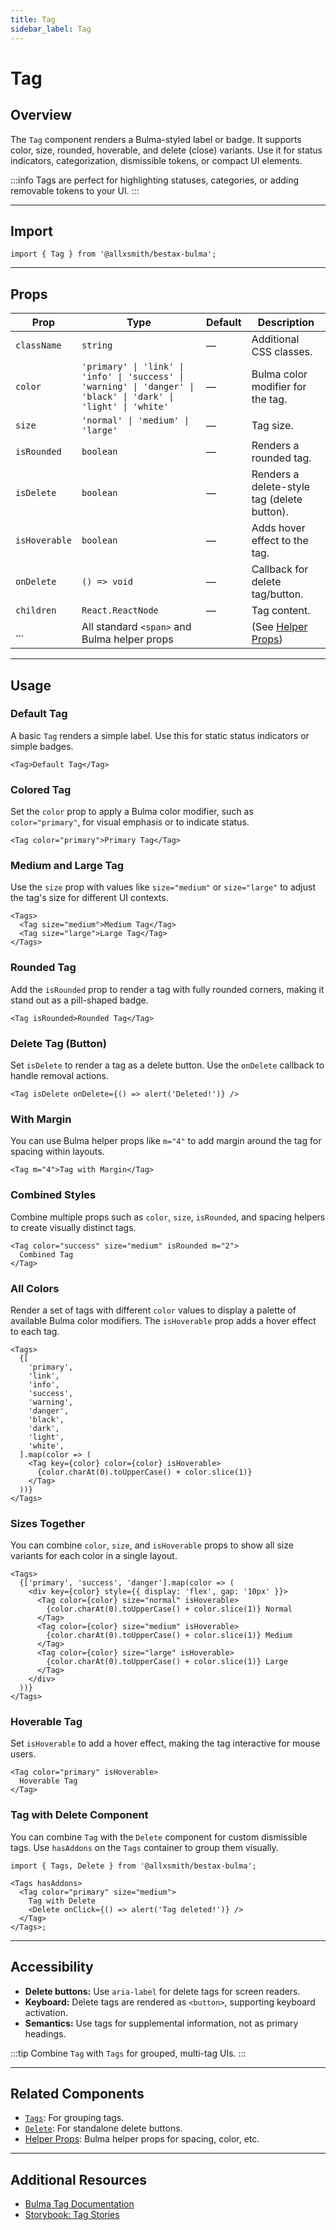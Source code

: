 ```yaml
---
title: Tag
sidebar_label: Tag
---
```


# Tag

## Overview

The `Tag` component renders a Bulma-styled label or badge. It supports color, size, rounded, hoverable, and delete (close) variants. Use it for status indicators, categorization, dismissible tokens, or compact UI elements.

:::info
Tags are perfect for highlighting statuses, categories, or adding removable tokens to your UI.
:::

---

## Import

```tsx
import { Tag } from '@allxsmith/bestax-bulma';
```

---

## Props

| Prop          | Type                                                                                                             | Default | Description                                      |
| ------------- | ---------------------------------------------------------------------------------------------------------------- | ------- | ------------------------------------------------ |
| `className`   | `string`                                                                                                         | —       | Additional CSS classes.                          |
| `color`       | `'primary' \| 'link' \| 'info' \| 'success' \| 'warning' \| 'danger' \| 'black' \| 'dark' \| 'light' \| 'white'` | —       | Bulma color modifier for the tag.                |
| `size`        | `'normal' \| 'medium' \| 'large'`                                                                                | —       | Tag size.                                        |
| `isRounded`   | `boolean`                                                                                                        | —       | Renders a rounded tag.                           |
| `isDelete`    | `boolean`                                                                                                        | —       | Renders a delete-style tag (delete button).      |
| `isHoverable` | `boolean`                                                                                                        | —       | Adds hover effect to the tag.                    |
| `onDelete`    | `() => void`                                                                                                     | —       | Callback for delete tag/button.                  |
| `children`    | `React.ReactNode`                                                                                                | —       | Tag content.                                     |
| ...           | All standard `<span>` and Bulma helper props                                                                     |         | (See [Helper Props](../helpers/usebulmaclasses)) |

---

## Usage

### Default Tag

A basic `Tag` renders a simple label. Use this for static status indicators or simple badges.

```tsx live
<Tag>Default Tag</Tag>
```

### Colored Tag

Set the `color` prop to apply a Bulma color modifier, such as `color="primary"`, for visual emphasis or to indicate status.

```tsx live
<Tag color="primary">Primary Tag</Tag>
```

### Medium and Large Tag

Use the `size` prop with values like `size="medium"` or `size="large"` to adjust the tag's size for different UI contexts.

```tsx live
<Tags>
  <Tag size="medium">Medium Tag</Tag>
  <Tag size="large">Large Tag</Tag>
</Tags>
```

### Rounded Tag

Add the `isRounded` prop to render a tag with fully rounded corners, making it stand out as a pill-shaped badge.

```tsx live
<Tag isRounded>Rounded Tag</Tag>
```

### Delete Tag (Button)

Set `isDelete` to render a tag as a delete button. Use the `onDelete` callback to handle removal actions.

```tsx live
<Tag isDelete onDelete={() => alert('Deleted!')} />
```

### With Margin

You can use Bulma helper props like `m="4"` to add margin around the tag for spacing within layouts.

```tsx live
<Tag m="4">Tag with Margin</Tag>
```

### Combined Styles

Combine multiple props such as `color`, `size`, `isRounded`, and spacing helpers to create visually distinct tags.

```tsx live
<Tag color="success" size="medium" isRounded m="2">
  Combined Tag
</Tag>
```

### All Colors

Render a set of tags with different `color` values to display a palette of available Bulma color modifiers. The `isHoverable` prop adds a hover effect to each tag.

```tsx live
<Tags>
  {[
    'primary',
    'link',
    'info',
    'success',
    'warning',
    'danger',
    'black',
    'dark',
    'light',
    'white',
  ].map(color => (
    <Tag key={color} color={color} isHoverable>
      {color.charAt(0).toUpperCase() + color.slice(1)}
    </Tag>
  ))}
</Tags>
```

### Sizes Together

You can combine `color`, `size`, and `isHoverable` props to show all size variants for each color in a single layout.

```tsx live
<Tags>
  {['primary', 'success', 'danger'].map(color => (
    <div key={color} style={{ display: 'flex', gap: '10px' }}>
      <Tag color={color} size="normal" isHoverable>
        {color.charAt(0).toUpperCase() + color.slice(1)} Normal
      </Tag>
      <Tag color={color} size="medium" isHoverable>
        {color.charAt(0).toUpperCase() + color.slice(1)} Medium
      </Tag>
      <Tag color={color} size="large" isHoverable>
        {color.charAt(0).toUpperCase() + color.slice(1)} Large
      </Tag>
    </div>
  ))}
</Tags>
```

### Hoverable Tag

Set `isHoverable` to add a hover effect, making the tag interactive for mouse users.

```tsx live
<Tag color="primary" isHoverable>
  Hoverable Tag
</Tag>
```

### Tag with Delete Component

You can combine `Tag` with the `Delete` component for custom dismissible tags. Use `hasAddons` on the `Tags` container to group them visually.

```tsx live
import { Tags, Delete } from '@allxsmith/bestax-bulma';

<Tags hasAddons>
  <Tag color="primary" size="medium">
    Tag with Delete
    <Delete onClick={() => alert('Tag deleted!')} />
  </Tag>
</Tags>;
```

---

## Accessibility

- **Delete buttons:** Use `aria-label` for delete tags for screen readers.
- **Keyboard:** Delete tags are rendered as `<button>`, supporting keyboard activation.
- **Semantics:** Use tags for supplemental information, not as primary headings.

:::tip
Combine `Tag` with `Tags` for grouped, multi-tag UIs.
:::

---

## Related Components

- [`Tags`](./tags.md): For grouping tags.
- [`Delete`](./delete.md): For standalone delete buttons.
- [Helper Props](../helpers/usebulmaclasses.md): Bulma helper props for spacing, color, etc.

---

## Additional Resources

- [Bulma Tag Documentation](https://bulma.io/documentation/elements/tag/)
- [Storybook: Tag Stories](https://bestax.cc/storybook/?path=/story/elements-tag--default)
